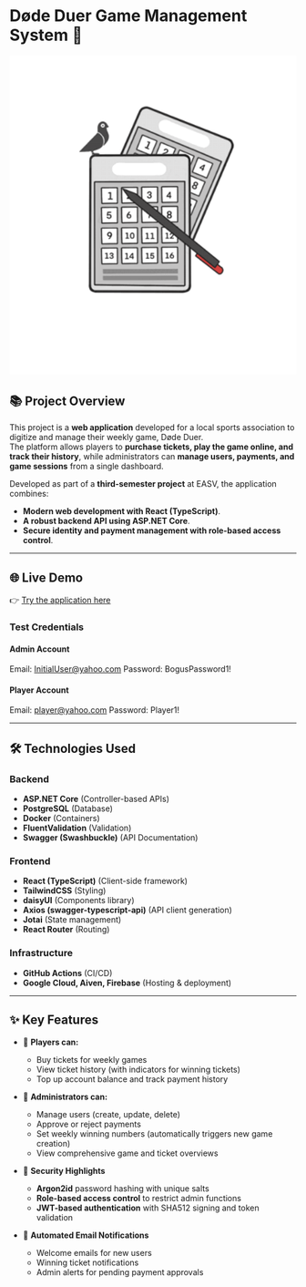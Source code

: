 # Døde Duer Game Management System 🎯

<p align="center">
    <img src="./screenshot/DeadPigeons.gif" width="600">
</p>

## 📚 Project Overview
This project is a **web application** developed for a local sports association to digitize and manage their weekly game, Døde Duer.  
The platform allows players to **purchase tickets, play the game online, and track their history**, while administrators can **manage users, payments, and game sessions** from a single dashboard.

Developed as part of a **third-semester project** at EASV, the application combines:
- **Modern web development with React (TypeScript)**.
- **A robust backend API using ASP.NET Core**.
- **Secure identity and payment management with role-based access control**.

---

## 🌐 Live Demo
👉 [Try the application here](https://deadpigeon-acfe6.web.app/)

### Test Credentials
#### Admin Account
Email: InitialUser@yahoo.com Password: BogusPassword1!

#### Player Account
Email: player@yahoo.com Password: Player1!

---

## 🛠️ Technologies Used
### Backend
- **ASP.NET Core** (Controller-based APIs)
- **PostgreSQL** (Database)
- **Docker** (Containers)
- **FluentValidation** (Validation)
- **Swagger (Swashbuckle)** (API Documentation)

### Frontend
- **React (TypeScript)** (Client-side framework)
- **TailwindCSS** (Styling)
- **daisyUI** (Components library)
- **Axios (swagger-typescript-api)** (API client generation)
- **Jotai** (State management)
- **React Router** (Routing)

### Infrastructure
- **GitHub Actions** (CI/CD)
- **Google Cloud, Aiven, Firebase** (Hosting & deployment)

---

## ✨ Key Features
- 🔹 **Players can:**
    - Buy tickets for weekly games
    - View ticket history (with indicators for winning tickets)
    - Top up account balance and track payment history

- 🔹 **Administrators can:**
    - Manage users (create, update, delete)
    - Approve or reject payments
    - Set weekly winning numbers (automatically triggers new game creation)
    - View comprehensive game and ticket overviews

- 🔐 **Security Highlights**
    - **Argon2id** password hashing with unique salts
    - **Role-based access control** to restrict admin functions
    - **JWT-based authentication** with SHA512 signing and token validation

- 📧 **Automated Email Notifications**
    - Welcome emails for new users
    - Winning ticket notifications
    - Admin alerts for pending payment approvals
